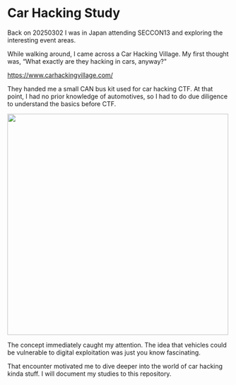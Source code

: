 #  Car Hacking Study

Back on 20250302 I was in Japan attending SECCON13 and exploring the interesting event areas.

While walking around, I came across a Car Hacking Village. My first thought was, “What exactly are they hacking in cars, anyway?"

https://www.carhackingvillage.com/

They handed me a small CAN bus kit used for car hacking CTF. At that point, I had no prior knowledge of automotives, so I had to do due diligence to understand the basics before CTF.

<img src="images/canbus_RAMN.png" width="500">

The concept immediately caught my attention. The idea that vehicles could be vulnerable to digital exploitation was just you know fascinating. 

That encounter motivated me to dive deeper into the world of car hacking kinda stuff. I will document my studies to this repository.
